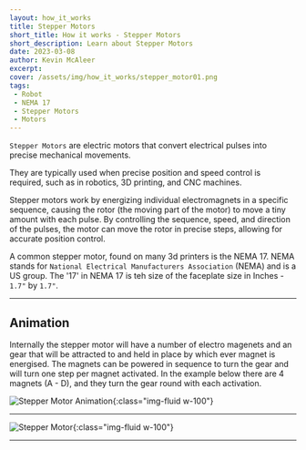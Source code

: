 ```yaml
---
layout: how_it_works
title: Stepper Motors
short_title: How it works - Stepper Motors
short_description: Learn about Stepper Motors
date: 2023-03-08
author: Kevin McAleer
excerpt: 
cover: /assets/img/how_it_works/stepper_motor01.png
tags:
 - Robot
 - NEMA 17
 - Stepper Motors
 - Motors 
---
```


`Stepper Motors` are electric motors that convert electrical pulses into precise mechanical movements.

They are typically used when precise position and speed control is required, such as in robotics, 3D printing, and CNC machines.

Stepper motors work by energizing individual electromagnets in a specific sequence, causing the rotor (the moving part of the motor) to move a tiny amount with each pulse. By controlling the sequence, speed, and direction of the pulses, the motor can move the rotor in precise steps, allowing for accurate position control.

A common stepper motor, found on many 3d printers is the NEMA 17. NEMA stands for `National Electrical Manufacturers Association` (NEMA) and is a US group. The '17' in NEMA 17 is teh size of the faceplate size in Inches - `1.7"` by `1.7"`.

---

## Animation

Internally the stepper motor will have a number of electro magenets and an gear that will be attracted to and held in place by which ever magnet is energised. The magnets can be powered in sequence to turn the gear and will turn one step per magnet activated. In the example below there are 4 magnets (A - D), and they turn the gear round with each activation.

![Stepper Motor Animation](/assets/img/how_it_works/stepper_motor.gif){:class="img-fluid w-100"}

---

![Stepper Motor](/assets/img/how_it_works/stepper_motor01.png){:class="img-fluid w-100"}

---
